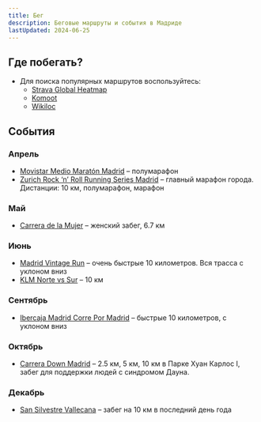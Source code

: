 ```yaml
---
title: Бег
description: Беговые маршруты и события в Мадриде
lastUpdated: 2024-06-25
---
```


## Где побегать?

- Для поиска популярных маршрутов воспользуйтесь:
  - [Strava Global Heatmap](https://www.strava.com/maps/global-heatmap?sport=Run&style=dark&terrain=false&labels=true&poi=true&cPhotos=true&gColor=blue&gOpacity=100#10/40.4181/-3.6649)
  - [Komoot](https://www.komoot.com/)
  - [Wikiloc](https://www.wikiloc.com/)

## События

### Апрель

- [Movistar Medio Maratón Madrid](https://www.mediomaratonmadrid.es/) – полумарафон
- [Zurich Rock ‘n’ Roll Running Series Madrid](https://rocknrollmadridrun.com/) – главный марафон города. Дистанции: 10 км, полумарафон, марафон

### Май

- [Carrera de la Mujer](https://www.carreradelamujer.com/) – женский забег, 6.7 км

### Июнь

- [Madrid Vintage Run](https://madridvintagerun.com/) – очень быстрые 10 километров. Вся трасса с уклоном вниз
- [KLM Norte vs Sur](https://klmnortevssur.com/) – 10 км

### Сентябрь

- [Ibercaja Madrid Corre Por Madrid](https://madridcorrepormadrid.org/) – быстрые 10 километров, с уклоном вниз

### Октябрь

- [Carrera Down Madrid](https://carreradownmadrid.org/) – 2.5 км, 5 км, 10 км в Парке Хуан Карлос I, забег для поддержки людей с синдромом Дауна.

### Декабрь

- [San Silvestre Vallecana](https://www.sansilvestrevallecana.com/) – забег на 10 км в последний день года
